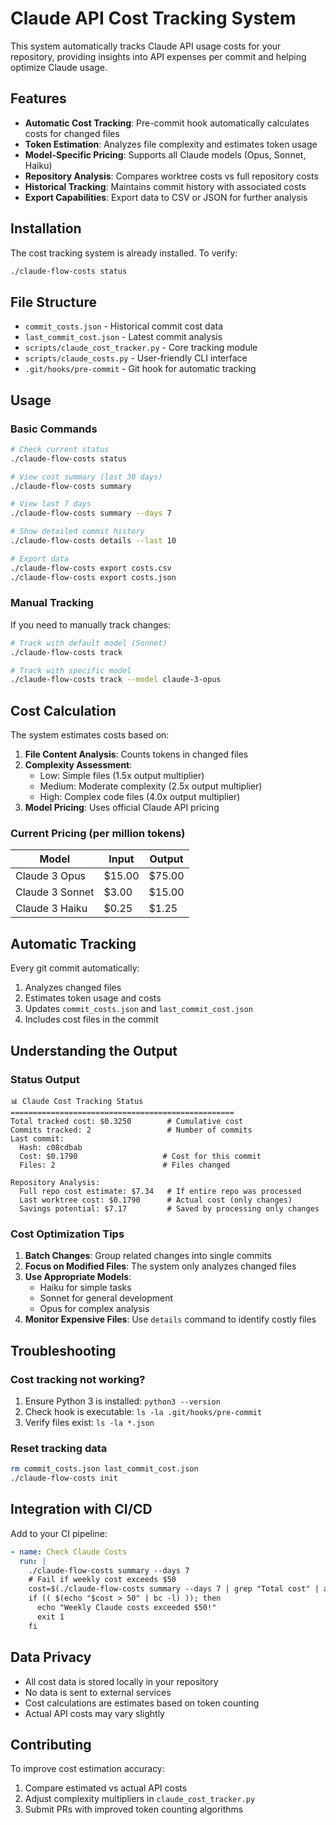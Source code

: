 # Claude API Cost Tracking System

This system automatically tracks Claude API usage costs for your repository, providing insights into API expenses per commit and helping optimize Claude usage.

## Features

- **Automatic Cost Tracking**: Pre-commit hook automatically calculates costs for changed files
- **Token Estimation**: Analyzes file complexity and estimates token usage
- **Model-Specific Pricing**: Supports all Claude models (Opus, Sonnet, Haiku)
- **Repository Analysis**: Compares worktree costs vs full repository costs
- **Historical Tracking**: Maintains commit history with associated costs
- **Export Capabilities**: Export data to CSV or JSON for further analysis

## Installation

The cost tracking system is already installed. To verify:

```bash
./claude-flow-costs status
```

## File Structure

- `commit_costs.json` - Historical commit cost data
- `last_commit_cost.json` - Latest commit analysis
- `scripts/claude_cost_tracker.py` - Core tracking module
- `scripts/claude_costs.py` - User-friendly CLI interface
- `.git/hooks/pre-commit` - Git hook for automatic tracking

## Usage

### Basic Commands

```bash
# Check current status
./claude-flow-costs status

# View cost summary (last 30 days)
./claude-flow-costs summary

# View last 7 days
./claude-flow-costs summary --days 7

# Show detailed commit history
./claude-flow-costs details --last 10

# Export data
./claude-flow-costs export costs.csv
./claude-flow-costs export costs.json
```

### Manual Tracking

If you need to manually track changes:

```bash
# Track with default model (Sonnet)
./claude-flow-costs track

# Track with specific model
./claude-flow-costs track --model claude-3-opus
```

## Cost Calculation

The system estimates costs based on:

1. **File Content Analysis**: Counts tokens in changed files
2. **Complexity Assessment**:
   - Low: Simple files (1.5x output multiplier)
   - Medium: Moderate complexity (2.5x output multiplier)
   - High: Complex code files (4.0x output multiplier)
3. **Model Pricing**: Uses official Claude API pricing

### Current Pricing (per million tokens)

| Model | Input | Output |
|-------|--------|---------|
| Claude 3 Opus | $15.00 | $75.00 |
| Claude 3 Sonnet | $3.00 | $15.00 |
| Claude 3 Haiku | $0.25 | $1.25 |

## Automatic Tracking

Every git commit automatically:
1. Analyzes changed files
2. Estimates token usage and costs
3. Updates `commit_costs.json` and `last_commit_cost.json`
4. Includes cost files in the commit

## Understanding the Output

### Status Output
```
📊 Claude Cost Tracking Status
==================================================
Total tracked cost: $0.3250        # Cumulative cost
Commits tracked: 2                 # Number of commits
Last commit:
  Hash: c08cdbab
  Cost: $0.1790                   # Cost for this commit
  Files: 2                        # Files changed

Repository Analysis:
  Full repo cost estimate: $7.34   # If entire repo was processed
  Last worktree cost: $0.1790      # Actual cost (only changes)
  Savings potential: $7.17         # Saved by processing only changes
```

### Cost Optimization Tips

1. **Batch Changes**: Group related changes into single commits
2. **Focus on Modified Files**: The system only analyzes changed files
3. **Use Appropriate Models**:
   - Haiku for simple tasks
   - Sonnet for general development
   - Opus for complex analysis
4. **Monitor Expensive Files**: Use `details` command to identify costly files

## Troubleshooting

### Cost tracking not working?

1. Ensure Python 3 is installed: `python3 --version`
2. Check hook is executable: `ls -la .git/hooks/pre-commit`
3. Verify files exist: `ls -la *.json`

### Reset tracking data

```bash
rm commit_costs.json last_commit_cost.json
./claude-flow-costs init
```

## Integration with CI/CD

Add to your CI pipeline:

```yaml
- name: Check Claude Costs
  run: |
    ./claude-flow-costs summary --days 7
    # Fail if weekly cost exceeds $50
    cost=$(./claude-flow-costs summary --days 7 | grep "Total cost" | awk '{print $3}' | tr -d '$')
    if (( $(echo "$cost > 50" | bc -l) )); then
      echo "Weekly Claude costs exceeded $50!"
      exit 1
    fi
```

## Data Privacy

- All cost data is stored locally in your repository
- No data is sent to external services
- Cost calculations are estimates based on token counting
- Actual API costs may vary slightly

## Contributing

To improve cost estimation accuracy:
1. Compare estimated vs actual API costs
2. Adjust complexity multipliers in `claude_cost_tracker.py`
3. Submit PRs with improved token counting algorithms
